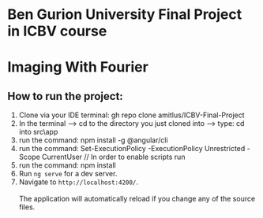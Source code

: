 Ben Gurion University Final Project in ICBV course
=======
# Imaging With Fourier

## How to run the project:

1. Clone via your IDE terminal: gh repo clone amitlus/ICBV-Final-Project
2. In the terminal --> cd to the directory you just cloned into --> type: cd into src\app 
3. run the command: npm install -g @angular/cli
4. run the command: Set-ExecutionPolicy -ExecutionPolicy Unrestricted -Scope CurrentUser // In order to enable scripts run
5. run the command: npm install
6. Run `ng serve` for a dev server.
7. Navigate to `http://localhost:4200/`. <br></br>
   The application will automatically reload if you change any of the source files.
